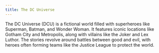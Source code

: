 ```yaml
---
title: The DC Universe
---
```


The DC Universe (DCU) is a fictional world filled with superheroes like Superman, Batman, and Wonder Woman. It features iconic locations like Gotham City and Metropolis, along with villains like the Joker and Lex Luthor. The stories revolve around battles between good and evil, with heroes often forming teams like the Justice League to protect the world.
